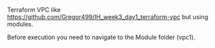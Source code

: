 Terraform VPC like https://github.com/Gregor499/IH_week3_day1_terraform-vpc but using modules.

Before execution you need to navigate to the Module folder (vpc1).